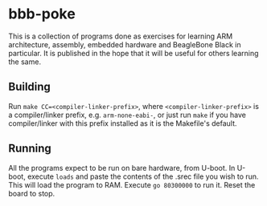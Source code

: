 bbb-poke
========

This is a collection of programs done as exercises for learning ARM
architecture, assembly, embedded hardware and BeagleBone Black in particular.
It is published in the hope that it will be useful for others learning the
same.

Building
--------

Run `make CC=<compiler-linker-prefix>`, where `<compiler-linker-prefix>` is a
compiler/linker prefix, e.g. `arm-none-eabi-`, or just run `make` if you
have compiler/linker with this prefix installed as it is the Makefile's
default.

Running
-------

All the programs expect to be run on bare hardware, from U-boot. In U-boot,
execute `loads` and paste the contents of the .srec file you wish to run. This
will load the program to RAM. Execute `go 80300000` to run it. Reset the board
to stop.
